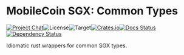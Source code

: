 # MobileCoin SGX: Common Types

[![Project Chat][chat-image]][chat-link]<!--
-->![License][license-image]<!--
-->![Target][target-image]<!--
-->[![Crates.io][crate-image]][crate-link]<!--
-->[![Docs Status][docs-image]][docs-link]<!--
-->[![Dependency Status][deps-image]][deps-link]

Idiomatic rust wrappers for common SGX types.

[chat-image]: https://img.shields.io/discord/844353360348971068?style=flat-square
[chat-link]: https://mobilecoin.chat
[license-image]: https://img.shields.io/crates/l/mc-sgx-core-types?style=flat-square
[target-image]: https://img.shields.io/badge/target-any-brightgreen?style=flat-square
[crate-image]: https://img.shields.io/crates/v/mc-sgx-core-types.svg?style=flat-square
[crate-link]: https://crates.io/crates/mc-sgx-core-types
[docs-image]: https://img.shields.io/docsrs/mc-sgx-core-types?style=flat-square
[docs-link]: https://docs.rs/crate/mc-sgx-core-types
[deps-image]: https://deps.rs/crate/mc-sgx-core-types/0.10.1/status.svg?style=flat-square
[deps-link]: https://deps.rs/crate/mc-sgx-core-types/0.10.1
